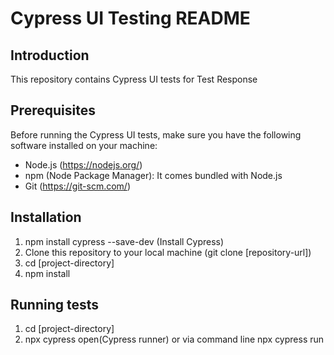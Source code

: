 # Cypress UI Testing README
## Introduction
This repository contains Cypress UI tests for Test Response
## Prerequisites
Before running the Cypress UI tests, make sure you have the following software installed on your machine:
- Node.js (https://nodejs.org/)
- npm (Node Package Manager): It comes bundled with Node.js
- Git (https://git-scm.com/) 

## Installation
1. npm install cypress --save-dev (Install Cypress)
2. Clone this repository to your local machine (git clone [repository-url]) 
3. cd [project-directory] 
4. npm install

## Running tests
1. cd [project-directory]
2. npx cypress open(Cypress runner) or via command line npx cypress run 
